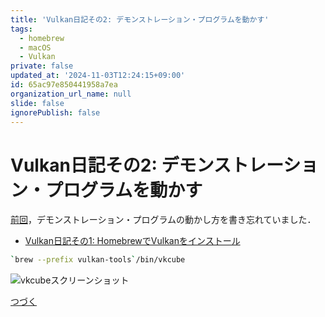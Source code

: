 ```yaml
---
title: 'Vulkan日記その2: デモンストレーション・プログラムを動かす'
tags:
  - homebrew
  - macOS
  - Vulkan
private: false
updated_at: '2024-11-03T12:24:15+09:00'
id: 65ac97e850441958a7ea
organization_url_name: null
slide: false
ignorePublish: false
---
```

# Vulkan日記その2: デモンストレーション・プログラムを動かす

[前回](https://qiita.com/zacky1972/items/967d6ea213ee658bfa43)，デモンストレーション・プログラムの動かし方を書き忘れていました．

- [Vulkan日記その1: HomebrewでVulkanをインストール](https://qiita.com/zacky1972/items/967d6ea213ee658bfa43)

```zsh
`brew --prefix vulkan-tools`/bin/vkcube 
```

![vkcubeスクリーンショット](https://qiita-image-store.s3.ap-northeast-1.amazonaws.com/0/55223/f33734d1-dc1e-ac80-891c-8ab3fb5a83af.png)

[つづく](https://qiita.com/zacky1972/items/1b76e79b47fd58f90c80)
